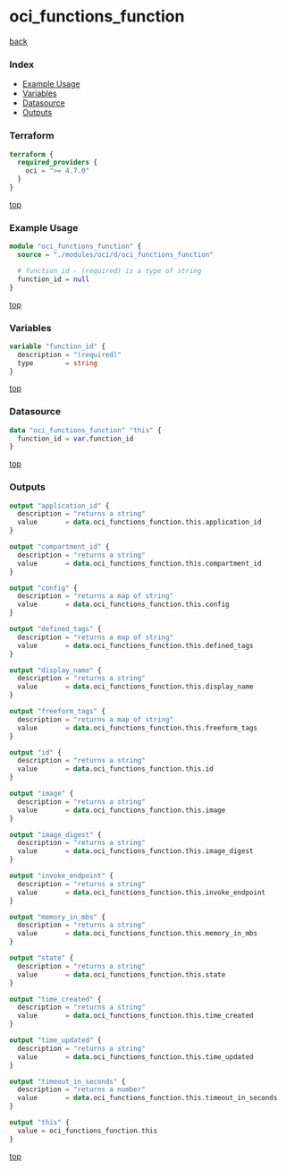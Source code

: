 # oci_functions_function

[back](../oci.md)

### Index

- [Example Usage](#example-usage)
- [Variables](#variables)
- [Datasource](#datasource)
- [Outputs](#outputs)

### Terraform

```terraform
terraform {
  required_providers {
    oci = ">= 4.7.0"
  }
}
```

[top](#index)

### Example Usage

```terraform
module "oci_functions_function" {
  source = "./modules/oci/d/oci_functions_function"

  # function_id - (required) is a type of string
  function_id = null
}
```

[top](#index)

### Variables

```terraform
variable "function_id" {
  description = "(required)"
  type        = string
}
```

[top](#index)

### Datasource

```terraform
data "oci_functions_function" "this" {
  function_id = var.function_id
}
```

[top](#index)

### Outputs

```terraform
output "application_id" {
  description = "returns a string"
  value       = data.oci_functions_function.this.application_id
}

output "compartment_id" {
  description = "returns a string"
  value       = data.oci_functions_function.this.compartment_id
}

output "config" {
  description = "returns a map of string"
  value       = data.oci_functions_function.this.config
}

output "defined_tags" {
  description = "returns a map of string"
  value       = data.oci_functions_function.this.defined_tags
}

output "display_name" {
  description = "returns a string"
  value       = data.oci_functions_function.this.display_name
}

output "freeform_tags" {
  description = "returns a map of string"
  value       = data.oci_functions_function.this.freeform_tags
}

output "id" {
  description = "returns a string"
  value       = data.oci_functions_function.this.id
}

output "image" {
  description = "returns a string"
  value       = data.oci_functions_function.this.image
}

output "image_digest" {
  description = "returns a string"
  value       = data.oci_functions_function.this.image_digest
}

output "invoke_endpoint" {
  description = "returns a string"
  value       = data.oci_functions_function.this.invoke_endpoint
}

output "memory_in_mbs" {
  description = "returns a string"
  value       = data.oci_functions_function.this.memory_in_mbs
}

output "state" {
  description = "returns a string"
  value       = data.oci_functions_function.this.state
}

output "time_created" {
  description = "returns a string"
  value       = data.oci_functions_function.this.time_created
}

output "time_updated" {
  description = "returns a string"
  value       = data.oci_functions_function.this.time_updated
}

output "timeout_in_seconds" {
  description = "returns a number"
  value       = data.oci_functions_function.this.timeout_in_seconds
}

output "this" {
  value = oci_functions_function.this
}
```

[top](#index)